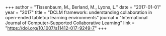+++
author = "Tissenbaum, M., Berland, M., Lyons, L."
date = "2017-01-01"
year = "2017"
title = "DCLM framework: understanding collaboration in open-ended tabletop learning environments"
journal = "International Journal of Computer-Supported Collaborative Learning"
link = "https://doi.org/10.1007/s11412-017-9249-7"
+++